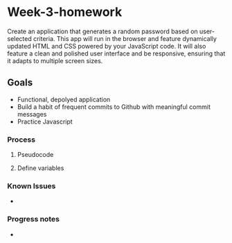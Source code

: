 # Week-3-homework

Create an application that generates a random password based on user-selected criteria. This app will run in the browser and feature dynamically updated HTML and CSS powered by your JavaScript code. It will also feature a clean and polished user interface and be responsive, ensuring that it adapts to multiple screen sizes.

## Goals
*   Functional, depolyed application
*   Build a habit of frequent commits to Github with meaningful commit messages
*   Practice Javascript

### Process
1)  Pseudocode 

2)  Define variables


### Known Issues
*  

### Progress notes
*   



